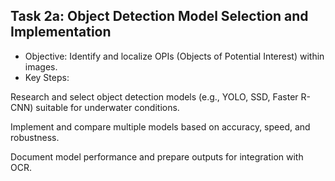 ## Task 2a: Object Detection Model Selection and Implementation
* Objective: Identify and localize OPIs (Objects of Potential Interest) within images.
* Key Steps:
  
Research and select object detection models (e.g., YOLO, SSD, Faster R-CNN) suitable for underwater conditions.

Implement and compare multiple models based on accuracy, speed, and robustness.

Document model performance and prepare outputs for integration with OCR.


